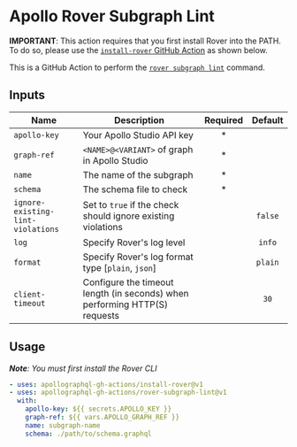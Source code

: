 # Apollo Rover Subgraph Lint

**IMPORTANT**: This action requires that you first install Rover into the PATH. To do so, please use the [`install-rover` GitHub Action](https://github.com/apollographql-gh-actions/install-rover) as shown below.

This is a GitHub Action to perform the [`rover subgraph lint`](https://www.apollographql.com/docs/rover/commands/subgraphs#subgraph-lint) command.

## Inputs

| Name                              | Description                                                                | Required | Default |
| --------------------------------- | -------------------------------------------------------------------------- | :------: | :-----: |
| `apollo-key`                      | Your Apollo Studio API key                                                 |    *     |         |
| `graph-ref`                       | `<NAME>@<VARIANT>` of graph in Apollo Studio                               |    *     |         |
| `name`                            | The name of the subgraph                                                   |    *     |         |
| `schema`                          | The schema file to check                                                   |    *     |         |
| `ignore-existing-lint-violations` | Set to `true` if the check should ignore existing violations               |          | `false` |
| `log`                             | Specify Rover's log level                                                  |          | `info`  |
| `format`                          | Specify Rover's log format type [`plain`, `json`]                          |          | `plain` |
| `client-timeout`                  | Configure the timeout length (in seconds) when performing HTTP(S) requests |          |  `30`   |

## Usage

_**Note**: You must first install the Rover CLI_

```yaml
- uses: apollographql-gh-actions/install-rover@v1
- uses: apollographql-gh-actions/rover-subgraph-lint@v1
  with:
    apollo-key: ${{ secrets.APOLLO_KEY }}
    graph-ref: ${{ vars.APOLLO_GRAPH_REF }}
    name: subgraph-name
    schema: ./path/to/schema.graphql
```
